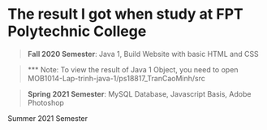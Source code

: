 # The result I got when study at FPT Polytechnic College

> **Fall 2020 Semester**: Java 1, Build Website with basic HTML and CSS

> *** Note: To view the result of Java 1 Object, you need to open MOB1014-Lap-trinh-java-1/ps18817_TranCaoMinh/src

> **Spring 2021 Semester**: MySQL Database, Javascript Basis, Adobe Photoshop

Summer 2021 Semester

